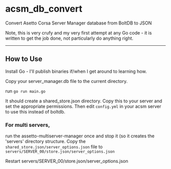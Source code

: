 # acsm_db_convert

Convert Asetto Corsa Server Manager database from BoltDB to JSON

Note, this is very crufy and my very first attempt at any Go code - it is written to get the job done, not particularly do anything right.

---

## How to Use

Install Go - I'll publish binaries if/when I get around to learning how.

Copy your server_manager.db file to the current directory.

run
`go run main.go`

It should create a shared_store.json directory. Copy this to your server and set the appropriate permissions.
Then edit `config.yml` in your acsm server to use this instead of boltdb.

### For multi servers, 
run the assetto-multiserver-manager once and stop it (so it creates the 'servers' directory structure.
Copy the `shared_store.json/server_options.json` file to `servers/SERVER_00/store.json/server_options.json`

Restart servers/SERVER_00/store.json/server_options.json
